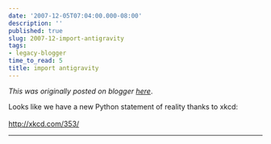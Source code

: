 ```yaml
---
date: '2007-12-05T07:04:00.000-08:00'
description: ''
published: true
slug: 2007-12-import-antigravity
tags:
- legacy-blogger
time_to_read: 5
title: import antigravity
---
```


*This was originally posted on blogger [here](https://pydanny.blogspot.com/2007/12/import-antigravity.html)*.

Looks like we have a new Python statement of reality thanks to xkcd:<br /><br /><a href="http://xkcd.com/353/">http://xkcd.com/353/</a>

---

